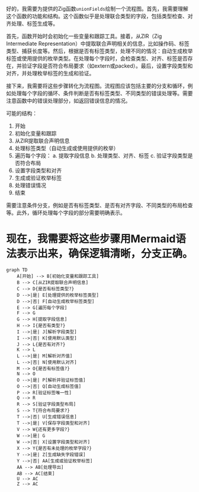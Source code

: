 好的，我需要为提供的Zig函数`unionFields`绘制一个流程图。首先，我需要理解这个函数的功能和结构。这个函数似乎是处理联合类型的字段，包括类型检查、对齐处理、标签生成等。

首先，函数开始时会初始化一些变量和跟踪工具。接着，从ZIR（Zig Intermediate Representation）中提取联合声明相关的信息，比如操作码、标签类型、捕获长度等。然后，根据是否有标签类型，处理不同的情况：自动生成枚举标签或使用提供的枚举类型。在处理每个字段时，会检查类型、对齐、标签是否存在，并验证字段是否符合布局要求（如extern或packed）。最后，设置字段类型和对齐，并处理枚举标签的生成和验证。

接下来，我需要将这些步骤转化为流程图。流程图应该包括主要的分支和循环，例如处理每个字段的循环、条件判断是否有标签类型、不同类型的错误处理等。需要注意函数中的错误处理部分，如返回错误信息的情况。

可能的结构：
1. 开始
2. 初始化变量和跟踪
3. 从ZIR提取联合声明信息
4. 处理标签类型（自动生成或使用提供的枚举）
5. 遍历每个字段：
   a. 提取字段信息
   b. 处理类型、对齐、标签
   c. 验证字段类型是否符合布局
6. 设置字段类型和对齐
7. 生成或验证枚举标签
8. 处理错误情况
9. 结束

需要注意条件分支，例如是否有标签类型、是否有对齐字段、不同类型的布局检查等。此外，循环处理每个字段的部分需要明确表示。

现在，我需要将这些步骤用Mermaid语法表示出来，确保逻辑清晰，分支正确。
================================================
```mermaid
graph TD
    A[开始] --> B[初始化变量和跟踪工具]
    B --> C[从ZIR提取联合声明信息]
    C --> D{是否有标签类型?}
    D -->|是| E[处理提供的枚举标签类型]
    D -->|否| F[自动生成枚举标签类型]
    E --> G[遍历每个字段]
    F --> G
    G --> H[提取字段信息]
    H --> I{是否有类型?}
    I -->|是| J[解析字段类型]
    I -->|否| K[使用默认类型]
    J --> L{是否有对齐?}
    K --> L
    L -->|是| M[解析对齐值]
    L -->|否| N[使用默认对齐]
    M --> O{是否有标签值?}
    N --> O
    O -->|是| P[解析并验证标签值]
    O -->|否| Q[自动生成标签值]
    P --> R[验证标签唯一性]
    Q --> R
    R --> S[验证字段类型布局]
    S --> T{符合布局要求?}
    T -->|否| U[生成错误信息]
    T -->|是| V[保存字段类型和对齐]
    V --> W{还有更多字段?}
    W -->|是| G
    W -->|否| X[设置字段类型和对齐]
    X --> Y{是否有未处理的枚举字段?}
    Y -->|是| Z[生成缺失字段错误]
    Y -->|否| AA[生成或验证枚举标签]
    AA --> AB[处理导出]
    AB --> AC[结束]
    U --> AC
    Z --> AC
```
